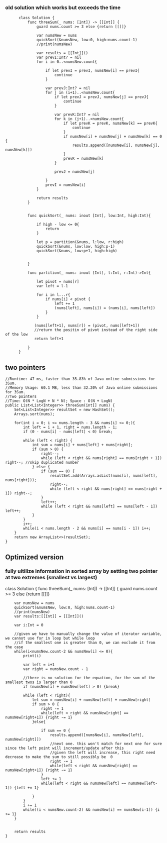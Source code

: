 ### old solution which works but exceeds the time
          class Solution {
              func threeSum(_ nums: [Int]) -> [[Int]] {
                  guard nums.count >= 3 else {return [[]]}

                  var numsNew = nums
                  quickSort(&numsNew, low:0, high:nums.count-1)
                  //print(numsNew)

                  var results = [[Int]]()
                  var prevI:Int? = nil
                  for i in 0..<numsNew.count{

                      if let prevI = prevI, numsNew[i] == prevI{
                          continue
                      }

                      var prevJ:Int? = nil
                      for j in (i+1)..<numsNew.count{
                          if let prevJ = prevJ, numsNew[j] == prevJ{
                              continue
                          }

                          var prevK:Int? = nil
                          for k in (j+1)..<numsNew.count{
                              if let prevK = prevK, numsNew[k] == prevK{
                                  continue
                              }
                              if numsNew[i] + numsNew[j] + numsNew[k] == 0 {
                                  results.append([numsNew[i], numsNew[j], numsNew[k]])
                              }
                              prevK = numsNew[k]
                          }

                          prevJ = numsNew[j]

                      }
                      prevI = numsNew[i]
                  }

                  return results
              }


              func quickSort(_ nums: inout [Int], low:Int, high:Int){

                  if high - low <= 0{
                      return 
                  }

                  let p = partition(&nums, l:low, r:high)
                  quickSort(&nums, low:low, high:p-1)
                  quickSort(&nums, low:p+1, high:high)


              }

              func partition(_ nums: inout [Int], l:Int, r:Int)->Int{

                  let pivot = nums[r]
                  var left = l-1

                  for i in l...r{
                      if nums[i] < pivot {
                          left += 1
                          (nums[left], nums[i]) = (nums[i], nums[left])
                      }
                  }

                 (nums[left+1], nums[r]) = (pivot, nums[left+1])
                 //return the positin of pivot instead of the right side of the low
                 return left+1

              }
          }
          
 
 
 ## two pointers
 
    //Runtime: 47 ms, faster than 35.83% of Java online submissions for 3Sum.
    //Memory Usage: 60.1 MB, less than 32.20% of Java online submissions for 3Sum.
    //Two pointers
    //Time: O(N * LogN + N * N); Space : O(N + LogN)
    public List<List<Integer>> threeSum(int[] nums) {
        Set<List<Integer>> resultSet = new HashSet();
        Arrays.sort(nums);

        for(int i = 0; i <= nums.length - 3 && nums[i] <= 0;){
            int left = i + 1, right = nums.length - 1;
            if (0 - nums[i] - nums[left] < 0) break;

            while (left < right) {
                int sum = nums[i] + nums[left] + nums[right];
                if (sum > 0) {
                    right--;
                    while (left < right && nums[right] == nums[right + 1]) right--; //skip duplicated number
                } else {
                    if (sum == 0) {
                        resultSet.add(Arrays.asList(nums[i], nums[left], nums[right]));
                        right--;
                        while (left < right && nums[right] == nums[right + 1]) right--;
                    }
                    left++;
                    while (left < right && nums[left] == nums[left - 1]) left++;
                }
            }
            i++;
            while(i < nums.length - 2 && nums[i] == nums[i - 1]) i++;
        }
        return new ArrayList<>(resultSet);
    }


## Optimized version
### fully uitilize information in sorted array by setting two pointer at two extremes (smallest vs largest)


  class Solution {
      func threeSum(_ nums: [Int]) -> [[Int]] {
        guard nums.count >= 3 else {return [[]]}

        var numsNew = nums
        quickSort(&numsNew, low:0, high:nums.count-1)
        //print(numsNew)
        var results:[[Int]] = [[Int]]()
        
        var i:Int = 0
        
        //given we have to manually change the value of iterator variable, we cannot use for in loop but while loop
        //if the smallest one is greater than 0, we can exclude it from the case
        while(i<numsNew.count-2 && numsNew[i] <= 0){
            print(i)
            
            var left = i+1
            var right = numsNew.count - 1

            //there is no solution for the equation, for the sum of the smallest twos is larger than 0
            if (numsNew[i] + numsNew[left] > 0) {break}

            while (left < right){
                let sum = numsNew[i] + numsNew[left] + numsNew[right]
                if sum > 0 {
                    right -= 1
                    while(left < right && numsNew[right] == numsNew[right+1]) {right -= 1}
                }else{

                    if sum == 0 {
                        results.append([numsNew[i], numsNew[left], numsNew[right]])
                        //next one. this won't match for next one for sure since the left point will increment/update after this
                        //given the left will increase, this right need decrease to make the sum to still possibly be  0 
                        right -= 1
                        while(left < right && numsNew[right] == numsNew[right+1]) {right -= 1}
                    }
                    left += 1
                    while(left < right && numsNew[left] == numsNew[left-1]) {left += 1}

                }
            }
            i += 1
            while((i < numsNew.count-2) && numsNew[i] == numsNew[i-1]) {i += 1}
        }
            

        return results
    }
